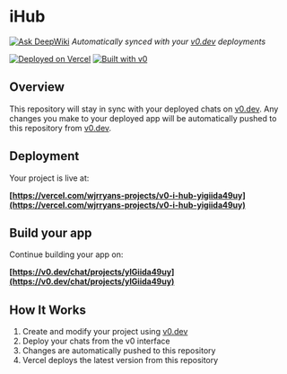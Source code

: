 # iHub
[![Ask DeepWiki](https://deepwiki.com/badge.svg)](https://deepwiki.com/WjrRyan/v0-iHub-project)
*Automatically synced with your [v0.dev](https://v0.dev) deployments*

[![Deployed on Vercel](https://img.shields.io/badge/Deployed%20on-Vercel-black?style=for-the-badge&logo=vercel)](https://vercel.com/wjrryans-projects/v0-i-hub-yigiida49uy)
[![Built with v0](https://img.shields.io/badge/Built%20with-v0.dev-black?style=for-the-badge)](https://v0.dev/chat/projects/yIGiida49uy)

## Overview

This repository will stay in sync with your deployed chats on [v0.dev](https://v0.dev).
Any changes you make to your deployed app will be automatically pushed to this repository from [v0.dev](https://v0.dev).

## Deployment

Your project is live at:

**[https://vercel.com/wjrryans-projects/v0-i-hub-yigiida49uy](https://vercel.com/wjrryans-projects/v0-i-hub-yigiida49uy)**

## Build your app

Continue building your app on:

**[https://v0.dev/chat/projects/yIGiida49uy](https://v0.dev/chat/projects/yIGiida49uy)**

## How It Works

1. Create and modify your project using [v0.dev](https://v0.dev)
2. Deploy your chats from the v0 interface
3. Changes are automatically pushed to this repository
4. Vercel deploys the latest version from this repository
